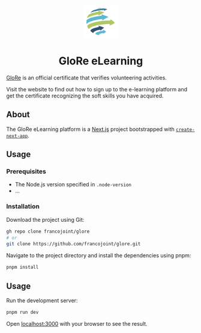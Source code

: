 <div align="center">
  <img src="static/glore.png" alt="" width="90" />
  <h1>GloRe eLearning</h1>
</div>

[GloRe](https://glorecertificate.net) is an official certificate that verifies volunteering activities.

Visit the website to find out how to sign up to the e-learning platform and get the certificate recognizing the soft skills you have acquired.

## About

The GloRe eLearning platform is a [Next.js](https://nextjs.org) project bootstrapped with [`create-next-app`](https://github.com/vercel/next.js/tree/canary/packages/create-next-app).

## Usage

### Prerequisites

- The Node.js version specified in `.node-version`
- ...

### Installation

Download the project using Git:

```sh
gh repo clone francojoint/glore
# or
git clone https://github.com/francojoint/glore.git
```

Navigate to the project directory and install the dependencies using pnpm:

```sh
pnpm install
```

## Usage

Run the development server:

```bash
pnpm run dev
```

Open [localhost:3000](http://localhost:3000) with your browser to see the result.
